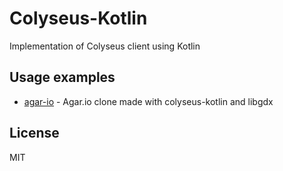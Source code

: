 # Colyseus-Kotlin

Implementation of Colyseus client using Kotlin

## Usage examples
- [agar-io](https://github.com/doorbash/agar-io) - Agar.io clone made with colyseus-kotlin and libgdx

## License

MIT
